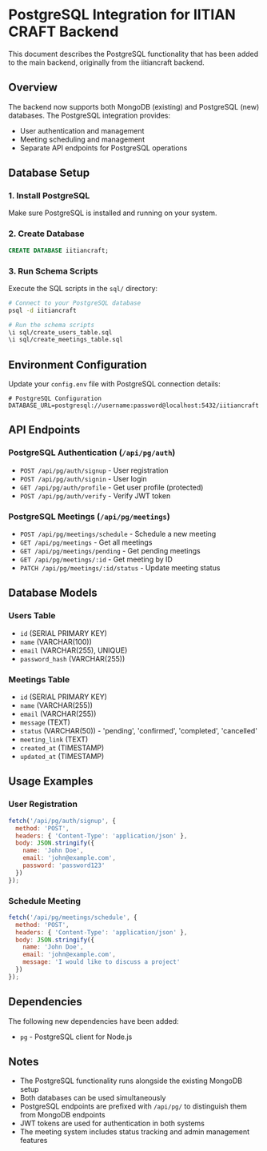 # PostgreSQL Integration for IITIAN CRAFT Backend

This document describes the PostgreSQL functionality that has been added to the main backend, originally from the iitiancraft backend.

## Overview

The backend now supports both MongoDB (existing) and PostgreSQL (new) databases. The PostgreSQL integration provides:
- User authentication and management
- Meeting scheduling and management
- Separate API endpoints for PostgreSQL operations

## Database Setup

### 1. Install PostgreSQL
Make sure PostgreSQL is installed and running on your system.

### 2. Create Database
```sql
CREATE DATABASE iitiancraft;
```

### 3. Run Schema Scripts
Execute the SQL scripts in the `sql/` directory:

```bash
# Connect to your PostgreSQL database
psql -d iitiancraft

# Run the schema scripts
\i sql/create_users_table.sql
\i sql/create_meetings_table.sql
```

## Environment Configuration

Update your `config.env` file with PostgreSQL connection details:

```env
# PostgreSQL Configuration
DATABASE_URL=postgresql://username:password@localhost:5432/iitiancraft
```

## API Endpoints

### PostgreSQL Authentication (`/api/pg/auth`)

- `POST /api/pg/auth/signup` - User registration
- `POST /api/pg/auth/signin` - User login
- `GET /api/pg/auth/profile` - Get user profile (protected)
- `POST /api/pg/auth/verify` - Verify JWT token

### PostgreSQL Meetings (`/api/pg/meetings`)

- `POST /api/pg/meetings/schedule` - Schedule a new meeting
- `GET /api/pg/meetings` - Get all meetings
- `GET /api/pg/meetings/pending` - Get pending meetings
- `GET /api/pg/meetings/:id` - Get meeting by ID
- `PATCH /api/pg/meetings/:id/status` - Update meeting status

## Database Models

### Users Table
- `id` (SERIAL PRIMARY KEY)
- `name` (VARCHAR(100))
- `email` (VARCHAR(255), UNIQUE)
- `password_hash` (VARCHAR(255))

### Meetings Table
- `id` (SERIAL PRIMARY KEY)
- `name` (VARCHAR(255))
- `email` (VARCHAR(255))
- `message` (TEXT)
- `status` (VARCHAR(50)) - 'pending', 'confirmed', 'completed', 'cancelled'
- `meeting_link` (TEXT)
- `created_at` (TIMESTAMP)
- `updated_at` (TIMESTAMP)

## Usage Examples

### User Registration
```javascript
fetch('/api/pg/auth/signup', {
  method: 'POST',
  headers: { 'Content-Type': 'application/json' },
  body: JSON.stringify({
    name: 'John Doe',
    email: 'john@example.com',
    password: 'password123'
  })
});
```

### Schedule Meeting
```javascript
fetch('/api/pg/meetings/schedule', {
  method: 'POST',
  headers: { 'Content-Type': 'application/json' },
  body: JSON.stringify({
    name: 'John Doe',
    email: 'john@example.com',
    message: 'I would like to discuss a project'
  })
});
```

## Dependencies

The following new dependencies have been added:
- `pg` - PostgreSQL client for Node.js

## Notes

- The PostgreSQL functionality runs alongside the existing MongoDB setup
- Both databases can be used simultaneously
- PostgreSQL endpoints are prefixed with `/api/pg/` to distinguish them from MongoDB endpoints
- JWT tokens are used for authentication in both systems
- The meeting system includes status tracking and admin management features 